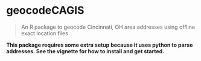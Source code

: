 # geocodeCAGIS

>An R package to geocode Cincinnati, OH area addresses using offline exact location files

**This package requires some extra setup because it uses python to parse addresses. See the vignette for how to install and get started.**
